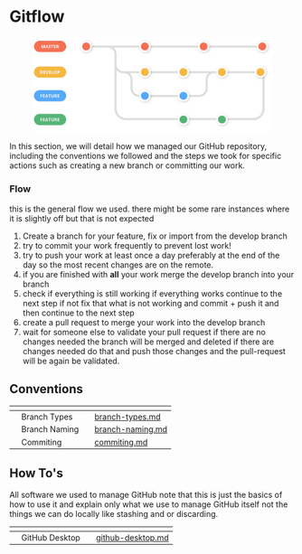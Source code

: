 # Gitflow

<figure><img src="../../.gitbook/assets/219022095-46cc4503-76dc-40da-89e.png" alt=""><figcaption></figcaption></figure>

In this section, we will detail how we managed our GitHub repository, including the conventions we followed and the steps we took for specific actions such as creating a new branch or committing our work.&#x20;

### Flow

this is the general flow we used. there might be some rare instances where it is slightly off but that is not expected &#x20;

1. Create a branch for your feature, fix or import from the develop branch
2. try to commit your work frequently to prevent lost work!
3. try to push your work at least once a day preferably at the end of the day so the most recent changes are on the remote.
4. if you are finished with **all** your work merge the develop branch into your branch
5. check if everything is still working if everything works continue to the next step if not fix that what is not working and commit + push it and then continue to the next step
6. create a pull request to merge your work into the develop branch
7. wait for someone else to validate your pull request if there are no changes needed the branch will be merged and deleted if there are changes needed do that and push those changes and the pull-request will be again be validated.



## Conventions

<table data-view="cards"><thead><tr><th></th><th></th><th></th><th data-hidden data-card-target data-type="content-ref"></th></tr></thead><tbody><tr><td></td><td>Branch Types</td><td></td><td><a href="conventions/branch-types.md">branch-types.md</a></td></tr><tr><td></td><td>Branch Naming</td><td></td><td><a href="conventions/branch-naming.md">branch-naming.md</a></td></tr><tr><td></td><td>Commiting</td><td></td><td><a href="conventions/commiting.md">commiting.md</a></td></tr></tbody></table>

## How To's&#x20;

All software we used to manage GitHub note that this is just the basics of how to use it and explain only what we use to manage GitHub itself not the things we can do locally like stashing and or discarding.

<table data-view="cards"><thead><tr><th></th><th></th><th></th><th data-hidden data-card-target data-type="content-ref"></th></tr></thead><tbody><tr><td></td><td>GitHub Desktop</td><td></td><td><a href="how-tos/github-desktop.md">github-desktop.md</a></td></tr></tbody></table>

